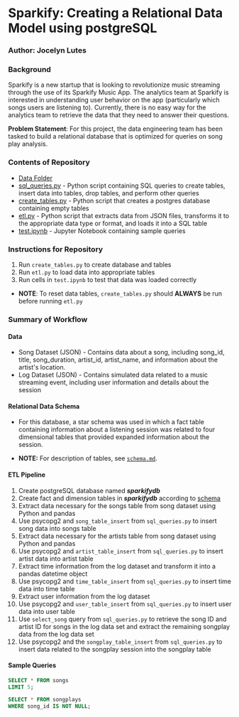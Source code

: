# Sparkify: Creating a Relational Data Model using postgreSQL  

### Author: Jocelyn Lutes

### Background
Sparkify is a new startup that is looking to revolutionize music streaming through the use of its Sparkify Music App. The analytics team at Sparkify is interested in understanding user behavior on the app (particularly which songs users are listening to). Currently, there is no easy way for the analytics team to retrieve the data that they need to answer their questions. 

**Problem Statement**: For this project, the data engineering team has been tasked to build a relational database that is optimized for queries on song play analysis.

### Contents of Repository
* [Data Folder]()
* [sql_queries.py]() - Python script containing SQL queries to create tables, insert data into tables, drop tables, and perform other queries
* [create_tables.py]() - Python script that creates a postgres database containing empty tables
* [etl.py]() - Python script that extracts data from JSON files, transforms it to the appropriate data type or format, and loads it into a SQL table
* [test.ipynb]() - Jupyter Notebook containing sample queries

### Instructions for  Repository
1. Run `create_tables.py` to create database and tables
2. Run `etl.py` to load data into appropriate tables
3. Run cells in `test.ipynb` to test that data was loaded correctly

* **NOTE**: To reset data tables, `create_tables.py` should **ALWAYS** be run before running `etl.py`

### Summary of Workflow
#### Data
* Song Dataset (JSON) - Contains data about a song, including song_id, title, song_duration, artist_id, artist_name, and information about the artist's location.
* Log Dataset (JSON) - Contains simulated data related to a music streaming event, including user information and details about the session
#### Relational Data Schema
* For this database, a star schema was used in which a fact table containing information about a listening session was related to four dimensional tables that provided expanded information about the session.  

* **NOTE:** For description of tables, see [`schema.md`]().

#### ETL Pipeline
1. Create postgreSQL database named ***sparkifydb***
2. Create fact and dimension tables in ***sparkifydb*** according to [schema]()
3. Extract data necessary for the songs table from song dataset using Python and pandas
4. Use psycopg2 and `song_table_insert` from `sql_queries.py` to insert song data into songs table
5. Extract data necessary for the artists table from song dataset using Python and pandas
6. Use psycopg2 and `artist_table_insert` from `sql_queries.py` to insert artist data into artist table
7. Extract time information from the log dataset and transform it into a pandas datetime object
8.  Use psycopg2 and `time_table_insert` from `sql_queries.py` to insert time data into time table
9. Extract user information from the log dataset
10. Use psycopg2 and `user_table_insert` from `sql_queries.py` to insert user data into user table
11. Use `select_song` query from `sql_queries.py` to retrieve the song ID and artist ID for songs in the log data set and extract the remaining songplay data from the log data set
12. Use psycopg2 and  the `songplay_table_insert` from `sql_queries.py` to insert data related to the songplay session into the songplay table

#### Sample Queries
```sql
SELECT * FROM songs
LIMIT 5;
```

```sql
SELECT * FROM songplays
WHERE song_id IS NOT NULL;
```





